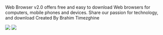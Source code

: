 Web Browser v2.0
offers free and easy to download Web browsers for computers, mobile phones and devices. Share our passion for technology, and download
Created By Brahim Timezghine

[![](http://s1.postimage.org/16pavjpqc/Untitled_1.jpg)](http://code.google.com/p/star-tiled/)
[![](http://data.imagup.com/10/1128467243.png)](http://code.google.com/p/star-tiled/)